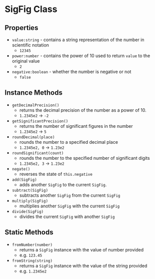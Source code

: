 # SigFig Class
 
## Properties
 - `value:string` - contains a string representation of the number in scientific notation    
   - `12345`
 - `power:number` - contains the power of 10 used to return `value` to the original value
    - `2`
 - `negative:boolean` - whether the number is negative or not
   - `false`
 
## Instance Methods
 - `getDecimalPrecision()`
   - returns the decimal precision of the number as a power of 10. 
   - `1.2345e2` -> `-2`  
 - `getSignificantPrecision()`
   - returns the number of significant figures in the number
   - `1.2345e2` -> `5`
 - `roundDecimal(place)`
   - rounds the number to a specified decimal place
   - `1.2345e2, 0` -> `1.23e2`
 - `roundSignificant(count)`
   - rounds the number to the specified number of significant digits
   - `1.2345e2, 3` -> `1.23e2`
 - `negate()`
   - reverses the state of `this.negative`
 - `add(SigFig)`
   - adds another `SigFig` to the current `SigFig`.
 - `subtract(SigFig)`
   - subtracts another `SigFig` from the current `SigFig`
 - `multiply(SigFig)`
   - multiplies another `SigFig` with the current `SigFig`
 - `divide(SigFig)`
   - divides the current `SigFig` with another `SigFig`

## Static Methods
 - `fromNumber(number)`
   - returns a `SigFig` instance with the value of number provided 
   - e.g. `123.45`
 - `fromString(string)`
   - returns a `SigFig` instance with the value of the string provided
   - e.g. `1.2345e2`
  
